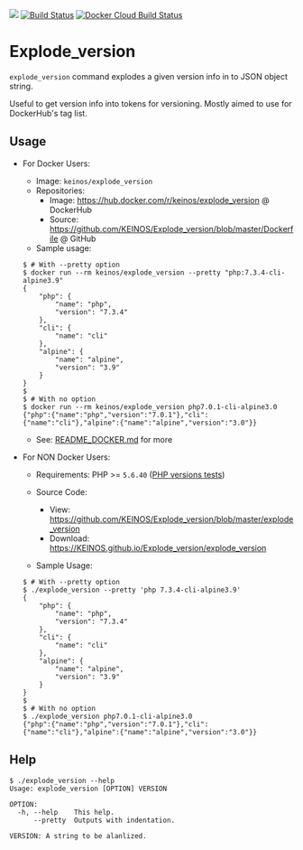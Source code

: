 [![](https://images.microbadger.com/badges/image/keinos/explode_version.svg)](https://microbadger.com/images/keinos/explode_version "View detailed image info on microbadger.com") [![Build Status](https://travis-ci.org/KEINOS/Explode_version.svg?branch=master)](https://travis-ci.org/KEINOS/Explode_version) [![Docker Cloud Build Status](https://img.shields.io/docker/cloud/build/keinos/explode_version.svg)](https://hub.docker.com/r/keinos/explode_version)

# Explode_version

`explode_version` command explodes a given version info in to JSON object string.

Useful to get version info into tokens for versioning. Mostly aimed to use for DockerHub's tag list.

## Usage

- For Docker Users:
  - Image: `keinos/explode_version`
  - Repositories:
    - Image: https://hub.docker.com/r/keinos/explode_version @ DockerHub
    - Source: https://github.com/KEINOS/Explode_version/blob/master/Dockerfile @ GitHub
  - Sample usage:

  ```shellsession
  $ # With --pretty option
  $ docker run --rm keinos/explode_version --pretty "php:7.3.4-cli-alpine3.9"
  {
      "php": {
          "name": "php",
          "version": "7.3.4"
      },
      "cli": {
          "name": "cli"
      },
      "alpine": {
          "name": "alpine",
          "version": "3.9"
      }
  }
  $
  $ # With no option
  $ docker run --rm keinos/explode_version php7.0.1-cli-alpine3.0
  {"php":{"name":"php","version":"7.0.1"},"cli":{"name":"cli"},"alpine":{"name":"alpine","version":"3.0"}}
  ```

  - See: [README_DOCKER.md](https://github.com/KEINOS/Explode_version/blob/master/README_DOCKER.md) for more

- For NON Docker Users:
  - Requirements: PHP >= `5.6.40` ([PHP versions tests](https://travis-ci.org/KEINOS/Explode_version))
  - Source Code:
    - View: https://github.com/KEINOS/Explode_version/blob/master/explode_version
    - Download: https://KEINOS.github.io/Explode_version/explode_version

  - Sample Usage:

  ```shellsession
  $ # With --pretty option
  $ ./explode_version --pretty 'php 7.3.4-cli-alpine3.9'
  {
      "php": {
          "name": "php",
          "version": "7.3.4"
      },
      "cli": {
          "name": "cli"
      },
      "alpine": {
          "name": "alpine",
          "version": "3.9"
      }
  }
  $
  $ # With no option
  $ ./explode_version php7.0.1-cli-alpine3.0
  {"php":{"name":"php","version":"7.0.1"},"cli":{"name":"cli"},"alpine":{"name":"alpine","version":"3.0"}}
  ```

## Help

```shellsession
$ ./explode_version --help
Usage: explode_version [OPTION] VERSION

OPTION:
  -h, --help    This help.
      --pretty  Outputs with indentation.

VERSION: A string to be alanlized.

```
